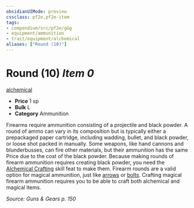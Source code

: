 ```yaml
---
obsidianUIMode: preview
cssclass: pf2e,pf2e-item
tags:
- compendium/src/pf2e/g&g
- equipment/ammunition
- trait/equipment/alchemical
aliases: ["Round (10)"]
---
```

# Round (10) *Item 0*  
[alchemical](alchemical.md)  

- **Price** 1 sp
- **Bulk** L
- **Category** Ammunition

Firearms require ammunition consisting of a projectile and black powder. A round of ammo can vary in its composition but is typically either a prepackaged paper cartridge, including wadding, bullet, and black powder, or loose shot packed in manually. Some weapons, like hand cannons and blunderbusses, can fire other materials, but their ammunition has the same Price due to the cost of the black powder. Because making rounds of firearm ammunition requires creating black powder, you need the [Alchemical Crafting](../../feats/alchemical-crafting.md) skill feat to make them. Firearm rounds are a valid option for magical ammunition, just like [arrows](arrow.md) or [bolts](bolt.md). Crafting magical firearm ammunition requires you to be able to craft both alchemical and magical items.

*Source: Guns & Gears p. 150*